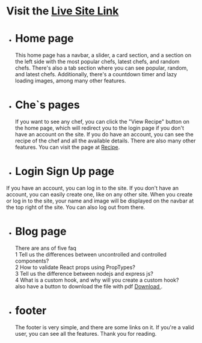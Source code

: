 # Visit the [Live Site Link](https://the-cooker-52354.web.app/)

- # Home page

  This home page has a navbar, a slider, a card section, and a section on the left side with the most popular chefs, latest chefs, and random chefs. There's also a tab section where you can see popular, random, and latest chefs. Additionally, there's a countdown timer and lazy loading images, among many other features.

- # Che`s pages

  If you want to see any chef, you can click the "View Recipe" button on the home page, which will redirect you to the login page if you don't have an account on the site. If you do have an account, you can see the recipe of the chef and all the available details. There are also many other features. You can visit the page at [Recipe](https://the-cooker-52354.web.app/).

- # Login Sign Up page

If you have an account, you can log in to the site. If you don't have an account, you can easily create one, like on any other site. When you create or log in to the site, your name and image will be displayed on the navbar at the top right of the site. You can also log out from there.

- # Blog page

  There are ans of five faq <br>
  1 Tell us the differences between uncontrolled and controlled components?<br>
  2 How to validate React props using PropTypes?<br>
  3 Tell us the difference between nodejs and express js?<br>
  4 What is a custom hook, and why will you create a custom hook? <br>
  also have a button to download the file with pdf [Download ](https://the-cooker-52354.web.app/blog).

- # footer
  The footer is very simple, and there are some links on it. If you're a valid user, you can see all the features. Thank you for reading.
